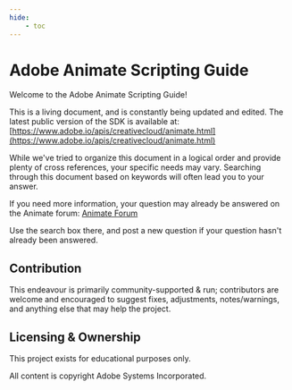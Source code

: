 ```yaml
---
hide:
    - toc
---
```


# Adobe Animate Scripting Guide

Welcome to the Adobe Animate Scripting Guide!

This is a living document, and is constantly being updated and edited. The latest public version of the SDK is available at: [https://www.adobe.io/apis/creativecloud/animate.html](https://www.adobe.io/apis/creativecloud/animate.html)

While we've tried to organize this document in a logical order and provide plenty of cross references, your specific needs may vary. Searching through this document based on keywords will often lead you to your answer.

If you need more information, your question may already be answered on the Animate forum: [Animate Forum](https://community.adobe.com/t5/animate/bd-p/animate?page=1&sort=latest_replies&filter=all)

Use the search box there, and post a new question if your question hasn't already been answered.


## Contribution

This endeavour is primarily community-supported & run; contributors are welcome and encouraged to suggest fixes, adjustments, notes/warnings, and anything else that may help the project.

## Licensing & Ownership

This project exists for educational purposes only.

All content is copyright Adobe Systems Incorporated.
